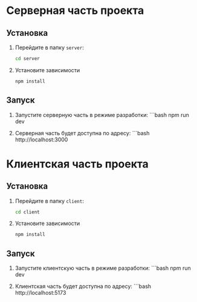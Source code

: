 # Серверная часть проекта

## Установка

1. Перейдите в папку `server`:
   ```bash
   cd server
2. Установите зависимости
      ```bash
   npm install

## Запуск

1.	Запустите серверную часть в режиме разработки:
         ```bash
   npm run dev

2.	Серверная часть будет доступна по адресу:
         ```bash
   http://localhost:3000

# Клиентская часть проекта

## Установка

1. Перейдите в папку `client`:
   ```bash
   cd client
2. Установите зависимости
      ```bash
   npm install

## Запуск

1.	Запустите клиентскую часть в режиме разработки:
         ```bash
   npm run dev

2.	Клиентская часть будет доступна по адресу:
         ```bash
   http://localhost:5173


